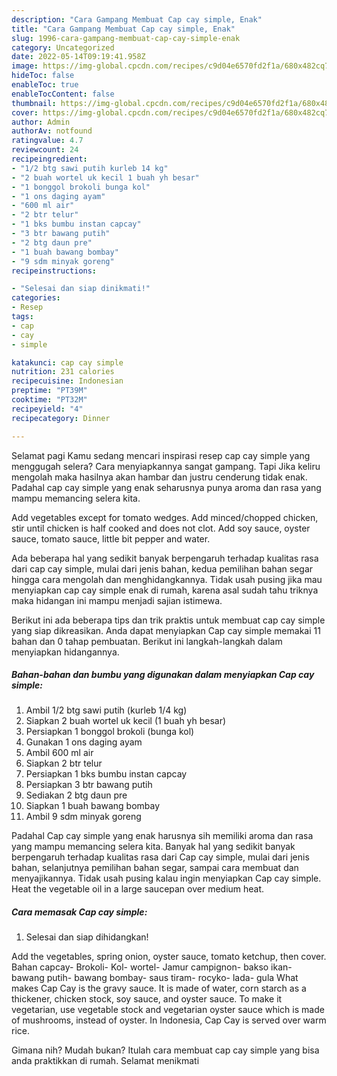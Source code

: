```yaml
---
description: "Cara Gampang Membuat Cap cay simple, Enak"
title: "Cara Gampang Membuat Cap cay simple, Enak"
slug: 1996-cara-gampang-membuat-cap-cay-simple-enak
category: Uncategorized
date: 2022-05-14T09:19:41.958Z
image: https://img-global.cpcdn.com/recipes/c9d04e6570fd2f1a/680x482cq70/cap-cay-simple-foto-resep-utama.jpg
hideToc: false
enableToc: true
enableTocContent: false
thumbnail: https://img-global.cpcdn.com/recipes/c9d04e6570fd2f1a/680x482cq70/cap-cay-simple-foto-resep-utama.jpg
cover: https://img-global.cpcdn.com/recipes/c9d04e6570fd2f1a/680x482cq70/cap-cay-simple-foto-resep-utama.jpg
author: Admin
authorAv: notfound
ratingvalue: 4.7
reviewcount: 24
recipeingredient:
- "1/2 btg sawi putih kurleb 14 kg"
- "2 buah wortel uk kecil 1 buah yh besar"
- "1 bonggol brokoli bunga kol"
- "1 ons daging ayam"
- "600 ml air"
- "2 btr telur"
- "1 bks bumbu instan capcay"
- "3 btr bawang putih"
- "2 btg daun pre"
- "1 buah bawang bombay"
- "9 sdm minyak goreng"
recipeinstructions:

- "Selesai dan siap dinikmati!"
categories:
- Resep
tags:
- cap
- cay
- simple

katakunci: cap cay simple 
nutrition: 231 calories
recipecuisine: Indonesian
preptime: "PT39M"
cooktime: "PT32M"
recipeyield: "4"
recipecategory: Dinner

---
```



Selamat pagi Kamu sedang mencari inspirasi resep cap cay simple yang menggugah selera? Cara menyiapkannya sangat gampang. Tapi Jika keliru mengolah maka hasilnya akan hambar dan justru cenderung tidak enak. Padahal cap cay simple yang enak seharusnya punya aroma dan rasa yang mampu memancing selera kita.


Add vegetables except for tomato wedges. Add minced/chopped chicken, stir until chicken is half cooked and does not clot. Add soy sauce, oyster sauce, tomato sauce, little bit pepper and water.

Ada beberapa hal yang sedikit banyak berpengaruh terhadap kualitas rasa dari cap cay simple, mulai dari jenis bahan, kedua pemilihan bahan segar hingga cara mengolah dan menghidangkannya. Tidak usah pusing jika mau menyiapkan cap cay simple enak di rumah, karena asal sudah tahu triknya maka hidangan ini mampu menjadi sajian istimewa.


Berikut ini ada beberapa tips dan trik praktis untuk membuat cap cay simple yang siap dikreasikan. Anda dapat menyiapkan Cap cay simple memakai 11 bahan dan 0 tahap pembuatan. Berikut ini langkah-langkah dalam menyiapkan hidangannya.

<!--inarticleads1-->

##### Bahan-bahan dan bumbu yang digunakan dalam menyiapkan Cap cay simple:

1. Ambil 1/2 btg sawi putih (kurleb 1/4 kg)
1. Siapkan 2 buah wortel uk kecil (1 buah yh besar)
1. Persiapkan 1 bonggol brokoli (bunga kol)
1. Gunakan 1 ons daging ayam
1. Ambil 600 ml air
1. Siapkan 2 btr telur
1. Persiapkan 1 bks bumbu instan capcay
1. Persiapkan 3 btr bawang putih
1. Sediakan 2 btg daun pre
1. Siapkan 1 buah bawang bombay
1. Ambil 9 sdm minyak goreng


Padahal Cap cay simple yang enak harusnya sih memiliki aroma dan rasa yang mampu memancing selera kita. Banyak hal yang sedikit banyak berpengaruh terhadap kualitas rasa dari Cap cay simple, mulai dari jenis bahan, selanjutnya pemilihan bahan segar, sampai cara membuat dan menyajikannya. Tidak usah pusing kalau ingin menyiapkan Cap cay simple. Heat the vegetable oil in a large saucepan over medium heat. 

<!--inarticleads2-->

##### Cara memasak Cap cay simple:


1. Selesai dan siap dihidangkan!

Add the vegetables, spring onion, oyster sauce, tomato ketchup, then cover. Bahan capcay- Brokoli- Kol- wortel- Jamur campignon- bakso ikan- bawang putih- bawang bombay- saus tiram- rocyko- lada- gula What makes Cap Cay is the gravy sauce. It is made of water, corn starch as a thickener, chicken stock, soy sauce, and oyster sauce. To make it vegetarian, use vegetable stock and vegetarian oyster sauce which is made of mushrooms, instead of oyster. In Indonesia, Cap Cay is served over warm rice. 

Gimana nih? Mudah bukan? Itulah cara membuat cap cay simple yang bisa anda praktikkan di rumah. Selamat menikmati
